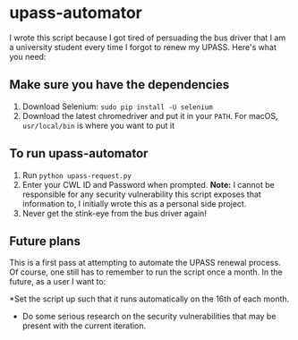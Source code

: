 # upass-automator

I wrote this script because I got tired of persuading the bus driver that I am a university student every time I forgot to renew my UPASS. Here's what you need:

## Make sure you have the dependencies
1. Download Selenium: `sudo pip install -U selenium`
2. Download the latest chromedriver and put it in your `PATH`. For macOS, `usr/local/bin` is where you want to put it

## To run upass-automator
1. Run `python upass-request.py`
2. Enter your CWL ID and Password when prompted. <strong>Note:</strong> I cannot be responsible for any security vulnerability this script exposes that information to, I initially wrote this as a personal side project. 
3. Never get the stink-eye from the bus driver again!

## Future plans

This is a first pass at attempting to automate the UPASS renewal process. Of course, one still has to remember to run the script once a month. In the future, as a user I want to:

*Set the script up such that it runs automatically on the 16th of each month.

* Do some serious research on the security vulnerabilities that may be present with the current iteration. 
